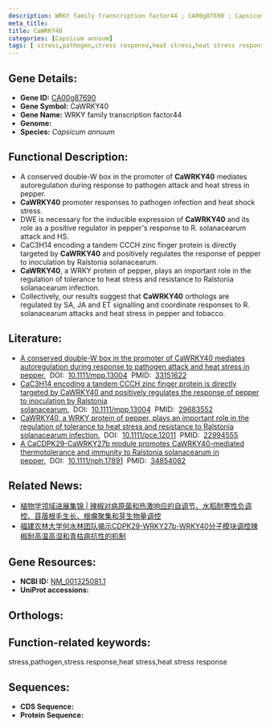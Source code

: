 ```yaml
---
description: WRKY family transcription factor44 ; CA00g87690 ; Capsicum annuum
meta_title:
title: CaWRKY40
categories: [Capsicum annuum]
tags: [ stress,pathogen,stress response,heat stress,heat stress response ]
---
```


## Gene Details:
- **Gene ID:**	[CA00g87690]()
- **Gene Symbol:** CaWRKY40
- **Gene Name:** WRKY family transcription factor44
- **Genome:** []()
- **Species:** *Capsicum annuum*

## Functional Description:
   - A conserved double-W box in the promoter of **CaWRKY40** mediates autoregulation during response to pathogen attack and heat stress in pepper.
   - **CaWRKY40** promoter responses to pathogen infection and heat shock stress.
   - DWE is necessary for the inducible expression of **CaWRKY40** and its role as a positive regulator in pepper's response to R. solanacearum attack and HS.
   - CaC3H14 encoding a tandem CCCH zinc finger protein is directly targeted by **CaWRKY40** and positively regulates the response of pepper to inoculation by Ralstonia solanacearum.
   - **CaWRKY40**, a WRKY protein of pepper, plays an important role in the regulation of tolerance to heat stress and resistance to Ralstonia solanacearum infection.
   - Collectively, our results suggest that **CaWRKY40** orthologs are regulated by SA, JA and ET signalling and coordinate responses to R. solanacearum attacks and heat stress in pepper and tobacco.

## Literature:
   - [A conserved double-W box in the promoter of CaWRKY40 mediates autoregulation during response to pathogen attack and heat stress in pepper.](https://bsppjournals.onlinelibrary.wiley.com/doi/full/10.1111/mpp.13004)&nbsp;&nbsp;DOI:&nbsp;&nbsp;[10.1111/mpp.13004](https://bsppjournals.onlinelibrary.wiley.com/doi/full/10.1111/mpp.13004)&nbsp;&nbsp;PMID:&nbsp;&nbsp;[33151622](https://pubmed.ncbi.nlm.nih.gov/33151622/)
   - [CaC3H14 encoding a tandem CCCH zinc finger protein is directly targeted by CaWRKY40 and positively regulates the response of pepper to inoculation by Ralstonia solanacearum.](https://doi.org/10.1111/mpp.12694)&nbsp;&nbsp;DOI:&nbsp;&nbsp;[10.1111/mpp.13004](https://doi.org/10.1111/mpp.12694)&nbsp;&nbsp;PMID:&nbsp;&nbsp;[29683552](https://pubmed.ncbi.nlm.nih.gov/29683552/)
   - [CaWRKY40, a WRKY protein of pepper, plays an important role in the regulation of tolerance to heat stress and resistance to Ralstonia solanacearum infection.](https://doi.org/10.1111/pce.12011)&nbsp;&nbsp;DOI:&nbsp;&nbsp;[10.1111/pce.12011](https://doi.org/10.1111/pce.12011)&nbsp;&nbsp;PMID:&nbsp;&nbsp;[22994555](https://pubmed.ncbi.nlm.nih.gov/22994555/)
   - [A CaCDPK29-CaWRKY27b module promotes CaWRKY40-mediated thermotolerance and immunity to Ralstonia solanacearum in pepper.](https://doi.org/10.1111/nph.17891)&nbsp;&nbsp;DOI:&nbsp;&nbsp;[10.1111/nph.17891](https://doi.org/10.1111/nph.17891)&nbsp;&nbsp;PMID:&nbsp;&nbsp;[34854082](https://pubmed.ncbi.nlm.nih.gov/34854082/)

## Related News:
   - [植物学领域进展集锦 | 辣椒对病原菌和热激响应的自调节、水稻耐寒性负调控、苜蓿根毛生长、根瘤聚集和芽生物量调控](https://mp.weixin.qq.com/s?__biz=MzIyOTY2NDYyNQ==&mid=2247504116&idx=3&sn=fc027480bb1039b0b5b52e4cda185472&chksm=e8bda2eadfca2bfc28489f682ed51fc6d19bc5cc7acd79bf769dddc41c70839c3b203d75b7d3&scene=27#wechat_redirect)
   - [福建农林大学何水林团队揭示CDPK29-WRKY27b-WRKY40分子模块调控辣椒耐高温高湿和青枯病抗性的机制](https://mp.weixin.qq.com/s?__biz=MzU3ODY3MDM0NA==&mid=2247513107&idx=1&sn=a58d2b04e503df46ad7d40679069fba6&chksm=fd732e74ca04a762533195e09b908506eb0fd8ca25b5d6a4267f8e72a711c37bb0d241b49d87&scene=27#wechat_redirect)

## Gene Resources:
- **NCBI ID:** [NM_001325081.1](https://www.ncbi.nlm.nih.gov/gene/?term=NM_001325081.1)
- **UniProt accessions:** [](https://www.uniprot.org/uniprotkb//entry)

## Orthologs:


## Function-related keywords:
stress,pathogen,stress response,heat stress,heat stress response

## Sequences:
- **CDS Sequence:**
- **Protein Sequence:**
